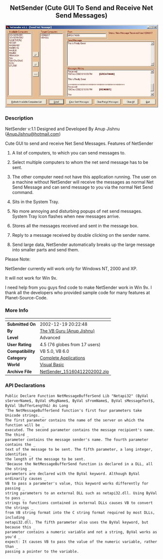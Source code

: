 ﻿<div align="center">

## NetSender \(Cute GUI To Send and Receive Net Send Messages\)

<img src="PIC20021220121502103.jpg">
</div>

### Description

NetSender v:1.1               Designed and Developed By Anup Jishnu (AnupJishnu@hotmail.com)

Cute GUI to send and receive Net Send Messages.                         Features of NetSender

1. A list of computers, to which you can send messages to.

2. Select multiple computers to whom the net send message has to be sent.

3. The other computer need not have this application running. The user on a machine without NetSender will receive the messages as normal Net Send Message and can send message to you via the normal Net Send command.

4. Sits in the System Tray.

5. No more annoying and disturbing popups of net send messages. System Tray Icon flashes when new messages arrive.

6. Stores all the messages received and sent in the message box.

7. Reply to a message received by double clicking on the sender name.

8. Send large data, NetSender automatically breaks up the large message into smaller parts and send them.

Please Note:

NetSender currently will work only for Windows NT, 2000 and XP.

It will not work for Win 9x.

I need help from you guys find code to make NetSender work in Win 9x.                                    I thank all the developers who provided sample code for many features at Planet-Source-Code.
 
### More Info
 


<span>             |<span>
---                |---
**Submitted On**   |2002-12-19 20:22:48
**By**             |[The VB Guru \(Anup Jishnu\)](https://github.com/Planet-Source-Code/PSCIndex/blob/master/ByAuthor/the-vb-guru-anup-jishnu.md)
**Level**          |Advanced
**User Rating**    |4.5 (76 globes from 17 users)
**Compatibility**  |VB 5\.0, VB 6\.0
**Category**       |[Complete Applications](https://github.com/Planet-Source-Code/PSCIndex/blob/master/ByCategory/complete-applications__1-27.md)
**World**          |[Visual Basic](https://github.com/Planet-Source-Code/PSCIndex/blob/master/ByWorld/visual-basic.md)
**Archive File**   |[NetSender\_15160412202002\.zip](https://github.com/Planet-Source-Code/the-vb-guru-anup-jishnu-netsender-cute-gui-to-send-and-receive-net-send-messages__1-41736/archive/master.zip)

### API Declarations

```
Public Declare Function NetMessageBufferSend Lib "Netapi32" (ByVal sServerName$, ByVal sMsgName$, ByVal sFromName$, ByVal sMessageText$, ByVal lBufferLength&) As Long
'The NetMessageBufferSend function's first four parameters take Unicode strings. _
The first parameter contains the name of the server on which the function will be _
executed. The second parameter contains the message recipient's name. The third _
parameter contains the message sender's name. The fourth parameter contains the _
text of the message to be sent. The fifth parameter, a long integer, identifies _
the length of the message to be sent.
'Because the NetMessageBufferSend function is declared in a DLL, all the string _
parameters are declared with the ByVal keyword. Although ByVal ordinarily causes _
VB to pass a parameter's value, this keyword works differently for passing _
string parameters to an external DLL such as netapi32.dll. Using ByVal to pass _
strings to functions contained in external DLLs causes VB to convert the strings _
from VB string format into the C string format required by most DLLs, including _
netapi32.dll. The fifth parameter also uses the ByVal keyword, but because this _
parameter contains a numeric variable and not a string, ByVal works as you'd _
expect: It causes VB to pass the value of the numeric variable, rather than _
passing a pointer to the variable.
```





